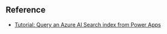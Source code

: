 ## Reference

* [Tutorial: Query an Azure AI Search index from Power Apps](https://learn.microsoft.com/en-us/azure/search/search-howto-powerapps)
